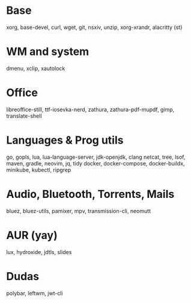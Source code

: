 # Base
xorg, base-devel, curl, wget, git, nsxiv, unzip, xorg-xrandr, alacritty (st)

# WM and system
dmenu, xclip, xautolock

# Office
libreoffice-still, ttf-iosevka-nerd, zathura, zathura-pdf-mupdf, gimp, translate-shell

# Languages & Prog utils
go, gopls, lua, lua-language-server, jdk-openjdk, clang
netcat, tree, lsof, maven, gradle, neovim, jq, tidy
docker, docker-compose, docker-buildx, minikube, kubectl, ripgrep

# Audio, Bluetooth, Torrents, Mails
bluez, bluez-utils, pamixer, mpv, transmission-cli, neomutt

# AUR (yay)
lux, hydroxide, jdtls, slides

# Dudas
polybar, leftwm, jwt-cli
